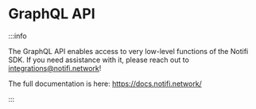 # GraphQL API

:::info

The GraphQL API enables access to very low-level functions of the Notifi SDK. If you need assistance with it, please reach out to integrations@notifi.network!

The full documentation is here: https://docs.notifi.network/

:::

